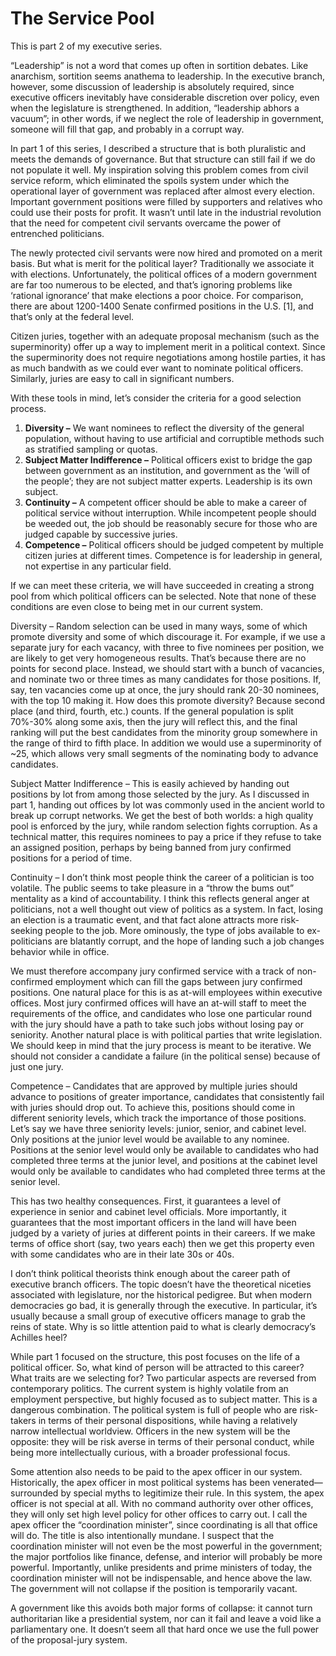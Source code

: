# The Service Pool
This is part 2 of my executive series.

“Leadership” is not a word that comes up often in sortition debates. Like anarchism, sortition seems anathema to leadership. In the executive branch, however, some discussion of leadership is absolutely required, since executive officers inevitably have considerable discretion over policy, even when the legislature is strengthened. In addition, “leadership abhors a vacuum”; in other words, if we neglect the role of leadership in government, someone will fill that gap, and probably in a corrupt way.

In part 1 of this series, I described a structure that is both pluralistic and meets the demands of governance. But that structure can still fail if we do not populate it well. My inspiration solving this problem comes from civil service reform, which eliminated the spoils system under which the operational layer of government was replaced after almost every election. Important government positions were filled by supporters and relatives who could use their posts for profit. It wasn’t until late in the industrial revolution that the need for competent civil servants overcame the power of entrenched politicians.

The newly protected civil servants were now hired and promoted on a merit basis. But what is merit for the political layer? Traditionally we associate it with elections. Unfortunately, the political offices of a modern government are far too numerous to be elected, and that’s ignoring problems like ‘rational ignorance’ that make elections a poor choice. For comparison, there are about 1200-1400 Senate confirmed positions in the U.S. [1], and that’s only at the federal level.

Citizen juries, together with an adequate proposal mechanism (such as the superminority) offer up a way to implement merit in a political context. Since the superminority does not require negotiations among hostile parties, it has as much bandwith as we could ever want to nominate political officers. Similarly, juries are easy to call in significant numbers.

With these tools in mind, let’s consider the criteria for a good selection process.

1. **Diversity –** We want nominees to reflect the diversity of the general population, without having to use artificial and corruptible methods such as stratified sampling or quotas.
1. **Subject Matter Indifference –** Political officers exist to bridge the gap between government as an institution, and government as the ‘will of the people’; they are not subject matter experts. Leadership is its own subject.
1. **Continuity –** A competent officer should be able to make a career of political service without interruption. While incompetent people should be weeded out, the job should be reasonably secure for those who are judged capable by successive juries.
1. **Competence –** Political officers should be judged competent by multiple citizen juries at different times. Competence is for leadership in general, not expertise in any particular field.

If we can meet these criteria, we will have succeeded in creating a strong pool from which political officers can be selected. Note that none of these conditions are even close to being met in our current system.

Diversity – Random selection can be used in many ways, some of which promote diversity and some of which discourage it. For example, if we use a separate jury for each vacancy, with three to five nominees per position, we are likely to get very homogeneous results. That’s because there are no points for second place. Instead, we should start with a bunch of vacancies, and nominate two or three times as many candidates for those positions. If, say, ten vacancies come up at once, the jury should rank 20-30 nominees, with the top 10 making it. How does this promote diversity? Because second place (and third, fourth, etc.) counts. If the general population is split 70%-30% along some axis, then the jury will reflect this, and the final ranking will put the best candidates from the minority group somewhere in the range of third to fifth place. In addition we would use a superminority of ~25, which allows very small segments of the nominating body to advance candidates.

Subject Matter Indifference – This is easily achieved by handing out positions by lot from among those selected by the jury. As I discussed in part 1, handing out offices by lot was commonly used in the ancient world to break up corrupt networks. We get the best of both worlds: a high quality pool is enforced by the jury, while random selection fights corruption. As a technical matter, this requires nominees to pay a price if they refuse to take an assigned position, perhaps by being banned from jury confirmed positions for a period of time.

Continuity – I don’t think most people think the career of a politician is too volatile. The public seems to take pleasure in a “throw the bums out” mentality as a kind of accountability. I think this reflects general anger at politicians, not a well thought out view of politics as a system. In fact, losing an election is a traumatic event, and that fact alone attracts more risk-seeking people to the job. More ominously, the type of jobs available to ex-politicians are blatantly corrupt, and the hope of landing such a job changes behavior while in office.

We must therefore accompany jury confirmed service with a track of non-confirmed employment which can fill the gaps between jury confirmed positions. One natural place for this is as at-will employees within executive offices. Most jury confirmed offices will have an at-will staff to meet the requirements of the office, and candidates who lose one particular round with the jury should have a path to take such jobs without losing pay or seniority. Another natural place is with political parties that write legislation. We should keep in mind that the jury process is meant to be iterative. We should not consider a candidate a failure (in the political sense) because of just one jury.

Competence – Candidates that are approved by multiple juries should advance to positions of greater importance, candidates that consistently fail with juries should drop out. To achieve this, positions should come in different seniority levels, which track the importance of those positions. Let’s say we have three seniority levels: junior, senior, and cabinet level. Only positions at the junior level would be available to any nominee. Positions at the senior level would only be available to candidates who had completed three terms at the junior level, and positions at the cabinet level would only be available to candidates who had completed three terms at the senior level.

This has two healthy consequences. First, it guarantees a level of experience in senior and cabinet level officials. More importantly, it guarantees that the most important officers in the land will have been judged by a variety of juries at different points in their careers. If we make terms of office short (say, two years each) then we get this property even with some candidates who are in their late 30s or 40s.

I don’t think political theorists think enough about the career path of executive branch officers. The topic doesn’t have the theoretical niceties associated with legislature, nor the historical pedigree. But when modern democracies go bad, it is generally through the executive. In particular, it’s usually because a small group of executive officers manage to grab the reins of state. Why is so little attention paid to what is clearly democracy’s Achilles heel?

While part 1 focused on the structure, this post focuses on the life of a political officer. So, what kind of person will be attracted to this career? What traits are we selecting for? Two particular aspects are reversed from contemporary politics. The current system is highly volatile from an employment perspective, but highly focused as to subject matter. This is a dangerous combination. The political system is full of people who are risk-takers in terms of their personal dispositions, while having a relatively narrow intellectual worldview. Officers in the new system will be the opposite: they will be risk averse in terms of their personal conduct, while being more intellectually curious, with a broader professional focus.

Some attention also needs to be paid to the apex officer in our system. Historically, the apex officer in most political systems has been venerated—surrounded by special myths to legitimize their rule. In this system, the apex officer is not special at all. With no command authority over other offices, they will only set high level policy for other offices to carry out. I call the apex officer the “coordination minister”, since coordinating is all that office will do. The title is also intentionally mundane. I suspect that the coordination minister will not even be the most powerful in the government; the major portfolios like finance, defense, and interior will probably be more powerful. Importantly, unlike presidents and prime ministers of today, the coordination minister will not be indispensable, and hence above the law. The government will not collapse if the position is temporarily vacant.

A government like this avoids both major forms of collapse: it cannot turn authoritarian like a presidential system, nor can it fail and leave a void like a parliamentary one. It doesn’t seem all that hard once we use the full power of the proposal-jury system.
